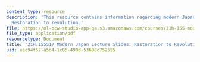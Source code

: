 ```yaml
---
content_type: resource
description: 'This resource contains information regarding modern Japan lecture slides:
  Restoration to revolution.'
file: https://ol-ocw-studio-app-qa.s3.amazonaws.com/courses/21h-155-modern-japan-1868-to-present-spring-2017/eec94f52a5d41c05490d53608c752555_MIT21H_155S17_Restoration.pdf
file_type: application/pdf
resourcetype: Document
title: '21H.155S17 Modern Japan Lecture Slides: Restoration to Revolution'
uid: eec94f52-a5d4-1c05-490d-53608c752555
---
```

